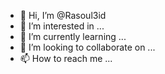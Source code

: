- 👋 Hi, I’m @Rasoul3id
- 👀 I’m interested in ...
- 🌱 I’m currently learning ...
- 💞️ I’m looking to collaborate on ...
- 📫 How to reach me ...

<!---
Rasoul3id/Rasoul3id is a ✨ special ✨ repository because its `README.md` (this file) appears on your GitHub profile.
You can click the Preview link to take a look at your changes.
--->
